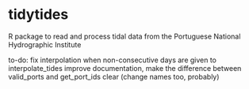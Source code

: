 # tidytides
R package to read and process tidal data from the Portuguese National Hydrographic Institute

to-do: 
  fix interpolation when non-consecutive days are given to interpolate_tides
  improve documentation, make the difference between valid_ports and get_port_ids clear (change names too, probably)
  

